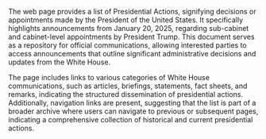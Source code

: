 The web page provides a list of Presidential Actions, signifying decisions or appointments made by the President of the United States. It specifically highlights announcements from January 20, 2025, regarding sub-cabinet and cabinet-level appointments by President Trump. This document serves as a repository for official communications, allowing interested parties to access announcements that outline significant administrative decisions and updates from the White House. 

The page includes links to various categories of White House communications, such as articles, briefings, statements, fact sheets, and remarks, indicating the structured dissemination of presidential actions. Additionally, navigation links are present, suggesting that the list is part of a broader archive where users can navigate to previous or subsequent pages, indicating a comprehensive collection of historical and current presidential actions.